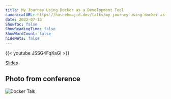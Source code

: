 ```yaml
---
title: My Journey Using Docker as a Development Tool
canonicalURL: https://haseebmajid.dev/talks/my-journey-using-docker-as-a-developer-tool/
date: 2022-07-13
ShowToc: false
ShowReadingTime: false
ShowWordCount: false
hideMeta: false
---
```


{{< youtube JSSG4FqKaGI >}}

[Slides](https://docker-as-a-dev-tool.haseebmajid.dev/)

## Photo from conference

![Docker Talk](images/docker_talk.jpg)
